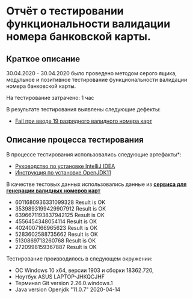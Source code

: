 # Отчёт о тестировании функциональности валидации номера банковской карты.

## Краткое описание

30.04.2020 - 30.04.2020 было проведено методом серого ящика, модульное и позитивное тестирование функциональности валидации номера банковской карты.

На тестирование затрачено: 1 час

В результате тестирования выявлены следующие дефекты:
* [Fail при вводе 19 разрядного валидного номера карт](https://github.com/evagud/Gudilkhina1.2/issues/1)

## Описание процесса тестирования

В процессе тестирования использовались следующие артефакты*:
* [Руководство по установке IntelliJ IDEA](https://github.com/netology-code/javaqa-homeworks/blob/master/intro/idea.md)
* [Инструкция по установке OpenJDK11](https://github.com/netology-code/javaqa-homeworks/blob/master/intro/openjdk11-manual.md)


В качестве тестовых данных использовались данные из [**сервиса для генерации валидных номеров карт**](https://www.freeformatter.com/credit-card-number-generator-validator.html)

* 6011680936331099328 Result is OK
* 3539893199429907912 Result is OK
* 6396671193837942125 Result is OK
* 4556454348054114 Result is OK
* 4024007166965623 Result is OK
* 5283602588735662 Result is OK
* 5130869713260768 Result is OK
* 2720998159367887 Result is OK

Тестирование производилось в следующем окружении:
*  ОС Windows 10 х64,  версии 1903
 и сборки 18362.720, 
* Ноутбук ASUS LAPTOP-JHKQCJHF
* Терминал Git version 2.26.0.windows.1
* Java version Openjdk "11.0.7" 2020-04-14
